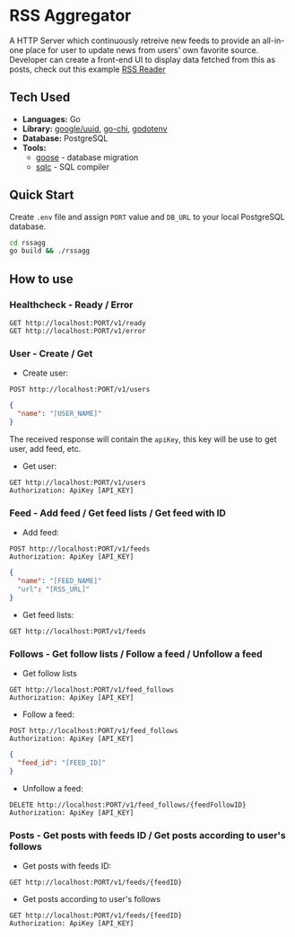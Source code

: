 # RSS Aggregator

A HTTP Server which continuously retreive new feeds to provide an all-in-one place for user to update news from users' own favorite source.
Developer can create a front-end UI to display data fetched from this as posts, check out this example [RSS Reader](https://github.com/tientrinh21/rssreader)

## Tech Used

-   **Languages:** Go
-   **Library:** [google/uuid](https://github.com/google/uuid), [go-chi](https://go-chi.io/), [godotenv](https://github.com/joho/godotenv)
-   **Database:** PostgreSQL
-   **Tools:**
    -   [goose](https://github.com/pressly/goose) - database migration
    -   [sqlc](https://sqlc.dev/) - SQL compiler

## Quick Start

Create `.env` file and assign `PORT` value and `DB_URL` to your local PostgreSQL database.

```sh
cd rssagg
go build && ./rssagg
```

## How to use

### Healthcheck - Ready / Error

```http
GET http://localhost:PORT/v1/ready
GET http://localhost:PORT/v1/error
```

### User - Create / Get

- Create user:
```http
POST http://localhost:PORT/v1/users
```
```json
{
  "name": "[USER_NAME]"
}
```

The received response will contain the `apiKey`, this key will be use to get user, add feed, etc.

- Get user:
```http
GET http://localhost:PORT/v1/users
Authorization: ApiKey [API_KEY]
```
### Feed - Add feed / Get feed lists / Get feed with ID

- Add feed:
```http
POST http://localhost:PORT/v1/feeds
Authorization: ApiKey [API_KEY]
```
```json
{
  "name": "[FEED_NAME]"
  "url": "[RSS_URL]"
}
```

- Get feed lists:
```http
GET http://localhost:PORT/v1/feeds
```

### Follows - Get follow lists / Follow a feed / Unfollow a feed

- Get follow lists
```http
GET http://localhost:PORT/v1/feed_follows
Authorization: ApiKey [API_KEY]
```
- Follow a feed:
```http
POST http://localhost:PORT/v1/feed_follows
Authorization: ApiKey [API_KEY]
```
```json
{
  "feed_id": "[FEED_ID]"
}
```
- Unfollow a feed:
```http
DELETE http://localhost:PORT/v1/feed_follows/{feedFollowID}
Authorization: ApiKey [API_KEY]
```

### Posts - Get posts with feeds ID / Get posts according to user's follows

- Get posts with feeds ID:
```http
GET http://localhost:PORT/v1/feeds/{feedID}
```

- Get posts according to user's follows
```http
GET http://localhost:PORT/v1/feeds/{feedID}
Authorization: ApiKey [API_KEY]
```
